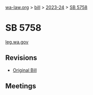 [wa-law.org](/) > [bill](/bill/) > [2023-24](/bill/2023-24/) > [SB 5758](/bill/2023-24/sb/5758/)

# SB 5758
[leg.wa.gov](https://app.leg.wa.gov/billsummary?BillNumber=5758&Year=2023&Initiative=false)

## Revisions
* [Original Bill](1/)

## Meetings